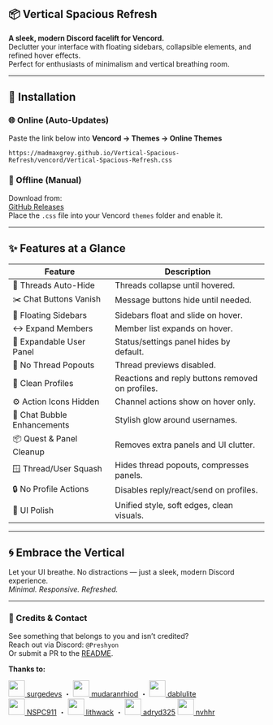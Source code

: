 ## 📦 Vertical Spacious Refresh

**A sleek, modern Discord facelift for Vencord.**  
Declutter your interface with floating sidebars, collapsible elements, and refined hover effects.  
Perfect for enthusiasts of minimalism and vertical breathing room.

---

## 🚀 Installation

### 🌐 Online (Auto-Updates)  
Paste the link below into **Vencord → Themes → Online Themes**
```
https://madmaxgrey.github.io/Vertical-Spacious-Refresh/vencord/Vertical-Spacious-Refresh.css
```

### 💾 Offline (Manual)  
Download from:  
[GitHub Releases](https://github.com/madmaxgrey/Vertical-Spacious-Refresh/releases)  
Place the `.css` file into your Vencord `themes` folder and enable it.

---

## ✨ Features at a Glance

| Feature                         | Description                                      |
|---------------------------------|--------------------------------------------------|
| 📂 Threads Auto-Hide           | Threads collapse until hovered.                 |
| ✂️ Chat Buttons Vanish         | Message buttons hide until needed.             |
| 🧭 Floating Sidebars           | Sidebars float and slide on hover.             |
| ↔️ Expand Members              | Member list expands on hover.                  |
| 👤 Expandable User Panel       | Status/settings panel hides by default.        |
| 🚫 No Thread Popouts           | Thread previews disabled.                      |
| 🧼 Clean Profiles              | Reactions and reply buttons removed on profiles.|
| ⚙️ Action Icons Hidden         | Channel actions show on hover only.            |
| 💬 Chat Bubble Enhancements    | Stylish glow around usernames.                 |
| 📦 Quest & Panel Cleanup       | Removes extra panels and UI clutter.           |
| 🪟 Thread/User Squash          | Hides thread popouts, compresses panels.       |
| 🔒 No Profile Actions          | Disables reply/react/send on profiles.         |
| 🎨 UI Polish                   | Unified style, soft edges, clean visuals.      |


---

## 🌀 Embrace the Vertical

Let your UI breathe. No distractions — just a sleek, modern Discord experience.  
_Minimal. Responsive. Refreshed._

---

### 🙏 Credits & Contact

See something that belongs to you and isn’t credited?  
Reach out via Discord: `@Preshyon`  
Or submit a PR to the [README](https://github.com/madmaxgrey/Vertical-Spacious-Refresh/blob/main/README.md).

**Thanks to:**

<p align="left">
  <a href="https://github.com/surgedevs"><img src="https://github.com/surgedevs.png" width="32"/> surgedevs</a> ・
  <a href="https://github.com/mudaranrhiod"><img src="https://github.com/mudaranrhiod.png" width="32"/> mudaranrhiod</a> ・
  <a href="https://github.com/dablulite"><img src="https://github.com/dablulite.png" width="32"/> dablulite</a><br>
  <a href="https://github.com/NSPC911"><img src="https://github.com/NSPC911.png" width="32"/> NSPC911</a> ・
  <a href="https://github.com/lithwack"><img src="https://github.com/lithwack.png" width="32"/> lithwack</a> ・
  <a href="https://github.com/adryd325"><img src="https://github.com/adryd325.png" width="32"/> adryd325</a>
  <a href="https://github.com/nvhhr"><img src="https://github.com/nvhhr.png" width="32"/> nvhhr</a>
</p>


